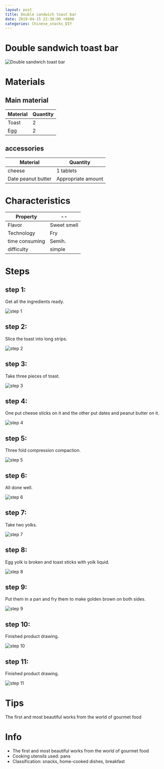 ```yaml
---
layout: post
title: Double sandwich toast bar
date: 2019-04-15 22:30:00 +0800
categories: Chinese_snacks_DIY
---
```


# Double sandwich toast bar

![Double sandwich toast bar]({{site.baseurl}}/img/406328/406328.jpg)

# Materials


## Main material

Material|Quantity
--|--
Toast|2
Egg|2

## accessories

Material|Quantity
--|--
cheese|1 tablets
Date peanut butter|Appropriate amount

# Characteristics

Property|--
--|--
Flavor|Sweet smell
Technology|Fry
time consuming|Semih.
difficulty|simple

# Steps

## step 1:

Get all the ingredients ready.

![step 1]({{site.baseurl}}/img/406328/1.jpg)

## step 2:

Slice the toast into long strips.

![step 2]({{site.baseurl}}/img/406328/2.jpg)

## step 3:

Take three pieces of toast.

![step 3]({{site.baseurl}}/img/406328/3.jpg)

## step 4:

One put cheese sticks on it and the other put dates and peanut butter on it.

![step 4]({{site.baseurl}}/img/406328/4.jpg)

## step 5:

Three fold compression compaction.

![step 5]({{site.baseurl}}/img/406328/5.jpg)

## step 6:

All done well.

![step 6]({{site.baseurl}}/img/406328/6.jpg)

## step 7:

Take two yolks.

![step 7]({{site.baseurl}}/img/406328/7.jpg)

## step 8:

Egg yolk is broken and toast sticks with yolk liquid.

![step 8]({{site.baseurl}}/img/406328/8.jpg)

## step 9:

Put them in a pan and fry them to make golden brown on both sides.

![step 9]({{site.baseurl}}/img/406328/9.jpg)

## step 10:

Finished product drawing.

![step 10]({{site.baseurl}}/img/406328/10.jpg)

## step 11:

Finished product drawing.

![step 11]({{site.baseurl}}/img/406328/11.jpg)

# Tips

The first and most beautiful works from the world of gourmet food

# Info

- The first and most beautiful works from the world of gourmet food
- Cooking utensils used: pans
- Classification: snacks, home-cooked dishes, breakfast